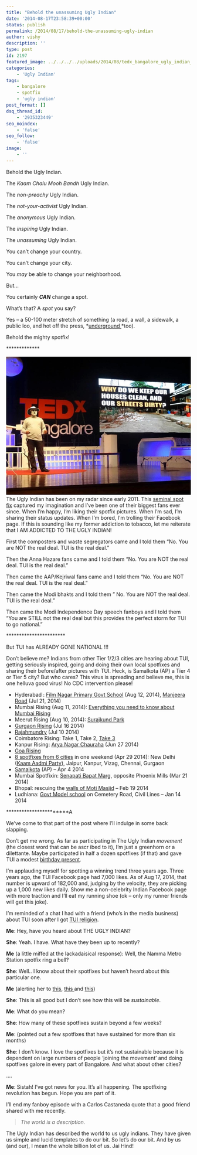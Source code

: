 ```yaml
---
title: "Behold the unassuming Ugly Indian"
date: '2014-08-17T23:58:39+00:00'
status: publish
permalink: /2014/08/17/behold-the-unassuming-ugly-indian
author: vishy
description: ''
type: post
id: 2197
featured_image: ../../../../uploads/2014/08/tedx_bangalore_ugly_indian_2.jpeg
categories:
    - 'Ugly Indian'
tags:
    - bangalore
    - spotfix
    - 'ugly indian'
post_format: []
dsq_thread_id:
    - '2935323449'
seo_noindex:
    - 'false'
seo_follow:
    - 'false'
image:
    - ''
---
```

Behold the Ugly Indian.

The *Kaam Chalu Mooh Bandh* Ugly Indian.

The *non-preachy* Ugly Indian.

The *not-your-activist* Ugly Indian.

The *anonymous* Ugly Indian.

The *inspiring* Ugly Indian.

The *unassuming* Ugly Indian.

You can’t change your country.

You can’t change your city.

You *may* be able to change your neighborhood.

But…

You certainly ***CAN*** change a spot.

What’s that? A *spot* you say?

Yes – a 50-100 meter stretch of something (a road, a wall, a sidewalk, a public loo, and hot off the press, *[underground ](https://www.facebook.com/theugl.yindian/photos/pcb.739353939457197/739353776123880/?type=1)*too).

Behold the mighty spotfix!

\*\*\*\*\*\*\*\*\*\*\*\*\*

[![ugly_indian_tedx_bangalore](../../../../uploads/2014/08/ugly_indian_tedx_bangalore.jpg)](../../../../uploads/2014/08/ugly_indian_tedx_bangalore.jpg)The Ugly Indian has been on my radar since early 2011. This [seminal spot fix](http://www.techsangam.com/2011/10/19/the-ugly-indians-gift-to-bangalore-on-the-occasion-of-namma-metro-launch/) captured my imagination and I’ve been one of their biggest fans ever since. When I’m happy, I’m liking their spotfix pictures. When I’m sad, I’m sharing their status updates. When I’m bored, I’m trolling their Facebook page. If this is sounding like my former addiction to tobacco, let me reiterate that I AM ADDICTED TO THE UGLY INDIAN!

First the composters and waste segregators came and I told them “No. You are NOT the real deal. TUI is the real deal.”

Then the Anna Hazare fans came and I told them “No. You are NOT the real deal. TUI is the real deal.”

Then came the AAP/Kejriwal fans came and I told them “No. You are NOT the real deal. TUI is the real deal.”

Then came the Modi bhakts and I told them ” No. You are NOT the real deal. TUI is the real deal.”

Then came the Modi Independence Day speech fanboys and I told them “You are STILL not the real deal but this provides the perfect storm for TUI to go national.”

\*\*\*\*\*\*\*\*\*\*\*\*\*\*\*\*\*\*\*\*\*\*\*

But TUI has ALREADY GONE NATIONAL !!!

Don’t believe me? Indians from other Tier 1/2/3 cities are hearing about TUI, getting seriously inspired, going and doing their own local spotfixes and sharing their before/after pictures with TUI. Heck, is Samalkota (AP) a Tier 4 or Tier 5 city? But who cares? This virus is spreading and believe me, this is one helluva good virus! No CDC intervention please!

- Hyderabad : [Film Nagar Primary Govt School](https://www.facebook.com/media/set/?set=a.1517411598474082.1073741836.1511101342438441&type=1) (Aug 12, 2014), [Manjeera Road](https://www.facebook.com/media/set/?set=a.1511365389078703.1073741833.1511101342438441&type=1) (Jul 21, 2014)
- Mumbai Rising (Aug 11, 2014): [Everything you need to know about Mumbai Rising](http://mumbaiboss.com/2014/08/11/everything-you-need-to-know-about-mumbai-rising/)
- Meerut Rising (Aug 10, 2014): [Surajkund Park](https://www.facebook.com/media/set/?set=a.1506676596234648.1073741846.1483151638587144&type=1)
- [Gurgaon Rising](https://www.facebook.com/gurgaonrising) (Jul 16 2014)
- [Rajahmundry](https://www.facebook.com/photo.php?fbid=780824915291157&set=p.780824915291157&type=1&theater) (Jul 10 2014)
- Coimbatore Rising: Take 1, Take 2, [Take 3](https://www.facebook.com/photo.php?fbid=745897822151808&set=a.745137252227865.1073741833.712208442187413&type=3&theater)
- Kanpur Rising: [Arya Nagar Chauraha](https://www.facebook.com/photo.php?fbid=10105004260448824&set=oa.675150815898229&type=1&theater) (Jun 27 2014)
- [Goa Rising](https://www.facebook.com/goarisingnow)
- [8 spotfixes from 6 cities](https://www.facebook.com/theugl.yindian/photos/a.125833837475880.17876.123459791046618/679968538729071/?type=1&relevant_count=1) in one weekend (Apr 29 2014): New Delhi ([Kaam Aadmi Party](https://www.facebook.com/theugl.yindian/photos/pcb.678575685535023/678575472201711/?type=1)), Jaipur, Kanpur, Vizag, Chennai, Gurgaon
- [Samalkota](https://www.facebook.com/theugl.yindian/photos/pcb.667987876593804/667987656593826/?type=1) (AP) – Apr 4 2014
- Mumbai Spotfixin: [Senapati Bapat Marg](https://www.facebook.com/theugl.yindian/photos/a.661564133902845.1073741863.123459791046618/661765847216007/?type=1), opposite Phoenix Mills (Mar 21 2014)
- Bhopal: rescuing the [walls of Moti Masjid](https://www.facebook.com/Bhopal.City.of.Lakes/photos/a.10151851962717582.1073742219.141193332581/10151962736922582/?type=3&theater) – Feb 19 2014
- Ludhiana: [Govt Model school](https://www.facebook.com/theugl.yindian/photos/a.125833837475880.17876.123459791046618/627599680632624/?type=1&relevant_count=1) on Cemetery Road, Civil Lines – Jan 14 2014

 \*\*\*\*\*\*\*\*\*\*\*\*\*\*\*\*\*\*\*\*\*\*\*A

We’ve come to that part of the post where I’ll indulge in some back slapping.

Don’t get me wrong. As far as participating in The Ugly Indian *movement* (the closest word that can be ascr ibed to it), I’m just a greenhorn or a dilettante. Maybe participated in half a dozen spotfixes (if that) and gave TUI a modest [birthday present](http://www.techsangam.com/2011/11/11/calling-bangalore-birthday-presents-for-the-ugly-indian/).

I’m applauding myself for spotting a winning trend three years ago. Three years ago, the TUI Facebook page had 7,000 likes. As of Aug 17, 2014, that number is upward of 182,000 and, judging by the velocity, they are picking up a 1,000 new likes daily. Show me a non-celebrity Indian Facebook page with more traction and I’ll eat my running shoe (ok – only my runner friends will get this joke).

I’m reminded of a chat I had with a friend (who’s in the media business) about TUI soon after I got [TUI religion](http://www.techsangam.com/category/the-ugly-indian-2/).

**Me**: Hey, have you heard about THE UGLY INDIAN?

**She**: Yeah. I have. What have they been up to recently?

**Me** (a little miffed at the lackadaisical response): Well, the Namma Metro Station spotfix ring a bell?

**She**: Well.. I know about their spotfixes but haven’t heard about this particular one.

**Me** (alerting her to [this](http://www.techsangam.com/2011/10/19/the-ugly-indians-gift-to-bangalore-on-the-occasion-of-namma-metro-launch/), [this ](http://www.techsangam.com/2011/10/20/the-ugly-indians-gift-to-bangalore-on-the-occasion-of-namma-metro-launch-part2/)and [this](http://www.techsangam.com/2011/10/20/the-ugly-indians-gift-to-bangalore-on-the-occasion-of-namma-metro-launch-part-3/))

**She**: This is all good but I don’t see how this will be *sustainable*.

**Me**: What do you mean?

**She**: How many of these spotfixes sustain beyond a few weeks?

**Me**: (pointed out a few spotfixes that have sustained for more than six months)

**She**: I don’t know. I love the spotfixes but it’s not sustainable because it is dependent on large numbers of people ‘joining the movement’ and doing spotfixes galore in every part of Bangalore. And what about other cities?

….

**Me**: Sistah! I’ve got news for you. It’s all happening. The spotfixing revolution has begun. Hope you are part of it.

I’ll end my fanboy episode with a Carlos Castaneda quote that a good friend shared with me recently.

> *The world is a description.*

The Ugly Indian has described the world to us ugly indians. They have given us simple and lucid templates to do our bit. So let’s do our bit. And by us (and our), I mean the whole billion lot of us. Jai Hind!